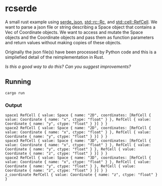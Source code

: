 # rcserde
A small rust example using [serde_json](https://docs.serde.rs/serde_json/), [std::rc::Rc](https://doc.rust-lang.org/std/rc/struct.Rc.html), and [std::cell::RefCell](https://doc.rust-lang.org/std/cell/struct.RefCell.html). We want to parse a json file or string describing a Space object that contains a Vec of Coordinate objects. We want to access and mutate the Space objects and the Coordinate objects and pass them as function parameters and return values without making copies of these objects.

Originally the json file(s) have been processed by Python code and this is a simpliefied detail of the reimplementation in Rust. 

*Is this a good way to do this? Can you suggest improvements?*

## Running

`cargo run`

### Output

```
space1 RefCell { value: Space { name: "2D", coordinates: [RefCell { value: Coordinate { name: "x", ctype: "float" } }, RefCell { value: Coordinate { name: "y", ctype: "float" } }] } }
space2 RefCell { value: Space { name: "2D", coordinates: [RefCell { value: Coordinate { name: "x", ctype: "float" } }, RefCell { value: Coordinate { name: "y", ctype: "float" } }] } }
space3 RefCell { value: Space { name: "3D", coordinates: [RefCell { value: Coordinate { name: "x", ctype: "float" } }, RefCell { value: Coordinate { name: "y", ctype: "float" } }, RefCell { value: Coordinate { name: "z", ctype: "float" } }] } }
space2 RefCell { value: Space { name: "3D", coordinates: [RefCell { value: Coordinate { name: "x", ctype: "float" } }, RefCell { value: Coordinate { name: "y", ctype: "float" } }, RefCell { value: Coordinate { name: "z", ctype: "float" } }] } }
z_coordinate RefCell { value: Coordinate { name: "z", ctype: "float" } }
```
